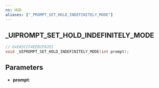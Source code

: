 ```yaml
---
ns: HUD
aliases: ["_PROMPT_SET_HOLD_INDEFINITELY_MODE"]
---
```

## _UIPROMPT_SET_HOLD_INDEFINITELY_MODE

```c
// 0xEA5CCF4EEB2F82D1
void _UIPROMPT_SET_HOLD_INDEFINITELY_MODE(int prompt);
```

## Parameters
* **prompt**:
